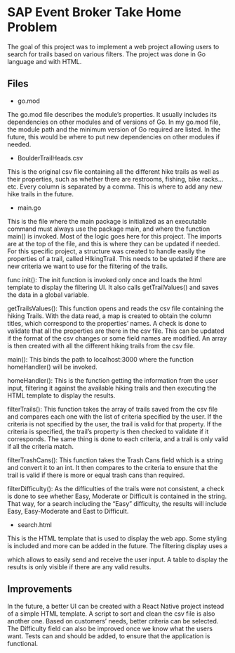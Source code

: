 # SAP Event Broker Take Home Problem

The goal of this project was to implement a web project allowing users to search for trails based on various filters. The project was done in Go language and with HTML. 

## Files

-   go.mod

The go.mod file describes the module’s properties. It usually includes its dependencies on other modules and of versions of Go. In my go.mod file, the module path and the minimum version of Go required are listed. In the future, this would be where to put new dependencies on other modules if needed.

-   BoulderTrailHeads.csv

This is the original csv file containing all the different hike trails as well as their properties, such as whether there are restrooms, fishing, bike racks… etc. Every column is separated by a comma. This is where to add any new hike trails in the future.

-   main.go

This is the file where the main package is initialized as an executable command must always use the package main, and where the function main() is invoked. Most of the logic goes here for this project. 
The imports are at the top of the file, and this is where they can be updated if needed. For this specific project, a structure was created to handle easily the properties of a trail, called HIkingTrail. This needs to be updated if there are new criteria we want to use for the filtering of the trails. 

func init():
The init function is invoked only once and loads the html template to display the filtering UI. It also calls getTrailValues() and saves the data in a global variable.

getTrailsValues():
This function opens and reads the csv file containing the hiking Trails. With the data read, a map is created to obtain the column titles, which correspond to the properties’ names. A check is done to validate that all the properties are there in the csv file. This can be updated if the format of the csv changes or some field names are modified. An array is then created with all the different hiking trails from the csv file.

main():
This binds the path to localhost:3000 where the function homeHandler() will be invoked.

homeHandler():
This is the function getting the information from the user input, filtering it against the available hiking trails and then executing the HTML template to display the results.

filterTrails():
This function takes the array of trails saved from the csv file and compares each one with the list of criteria specified by the user. If the criteria is not specified by the user, the trail is valid for that property. If the criteria is specified, the trail’s property is then checked to validate if it corresponds. The same thing is done to each criteria, and a trail is only valid if all the criteria match. 

filterTrashCans():
This function takes the Trash Cans field which is a string and convert it to an int. It then compares to the criteria to ensure that the trail is valid if there is more or equal trash cans than required. 

filterDifficulty():
As the difficulties of the trails were not consistent, a check is done to see whether Easy, Moderate or Difficult is contained in the string. That way, for a search including the “Easy” difficulty, the results will include Easy, Easy-Moderate and East to Difficult. 

-   search.html

This is the HTML template that is used to display the web app. Some styling is included and more can be added in the future. The filtering display uses a <form> which allows to easily send and receive the user input. A table to display the results is only visible if there are any valid results.

## Improvements

In the future, a better UI can be created with a React Native project instead of a simple HTML template. A script to sort and clean the csv file is also another one. Based on customers’ needs, better criteria can be selected. The Difficulty field can also be improved once we know what the users want. Tests can and should be added, to ensure that the application is functional. 
